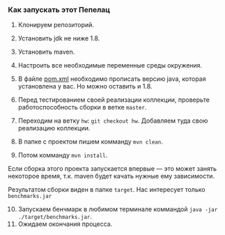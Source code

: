 ### Как запускать этот Пепелац

1) Клонируем репозиторий.
2) Установить jdk не ниже 1.8.
3) Установить maven.
4) Настроить все необходимые переменные среды окружения.

5) В файле [pom.xml](./pom.xml) необходимо прописать версию java, которая установлена у вас. Но можно оставить и 1.8.

6) Перед тестированием своей реализации коллекции, проверьте работоспособность сборки в ветке `master`.
7) Переходим на ветку `hw`: `git checkout hw`. Добавляем туда свою реализацию коллекции.

8) В папке с проектом пишем комманду `mvn clean`.
9) Потом комманду `mvn install`.

Если сборка этого проекта запускается впервые — это может занять некоторое время, т.к. maven будет качать нужные ему зависимости.

Результатом сборки виден в папке `target`. Нас интересует только `benchmarks.jar`

10) Запускаем бенчмарк в любимом терминале коммандой `java -jar ./target/benchmarks.jar`.
11) Ожидаем окончания процесса.